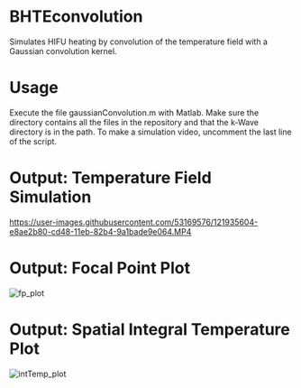 # BHTEconvolution
Simulates HIFU heating by convolution of the temperature field with a Gaussian convolution kernel. 

# Usage
Execute the file gaussianConvolution.m with Matlab.  Make sure the directory contains all the files in the repository and that the  k-Wave directory is in the path.  To make a simulation video, uncomment the last line of the script.

# Output: Temperature Field Simulation
https://user-images.githubusercontent.com/53169576/121935604-e8ae2b80-cd48-11eb-82b4-9a1bade9e064.MP4

# Output: Focal Point Plot
![fp_plot](https://user-images.githubusercontent.com/53169576/121935673-fa8fce80-cd48-11eb-8196-0715ab082ded.png)

# Output: Spatial Integral Temperature Plot
![intTemp_plot](https://user-images.githubusercontent.com/53169576/121935685-011e4600-cd49-11eb-967d-aba6b5635e02.png)
